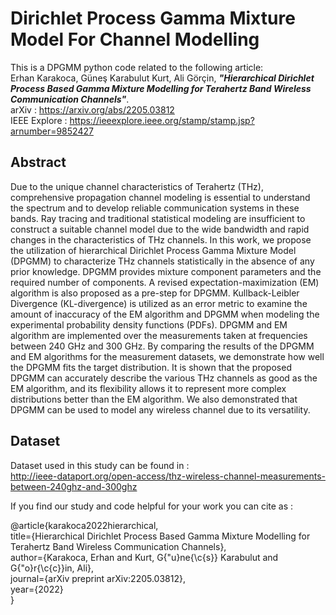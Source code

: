 # Dirichlet Process Gamma Mixture Model For Channel Modelling
This is a DPGMM python code related to the following article: \
Erhan Karakoca, Güneş Karabulut Kurt, Ali Görçin, ***"Hierarchical Dirichlet Process Based Gamma Mixture Modelling for Terahertz Band Wireless Communication Channels"***. \
arXiv : https://arxiv.org/abs/2205.03812 \
IEEE Explore : https://ieeexplore.ieee.org/stamp/stamp.jsp?arnumber=9852427
## Abstract

Due to the unique channel characteristics of Terahertz (THz), comprehensive propagation channel modeling is essential to understand the spectrum and to develop reliable communication systems in these bands. Ray tracing and traditional statistical modeling are insufficient to construct a suitable channel model due to the wide bandwidth and rapid changes in the characteristics of THz channels. In this work, we propose the utilization of hierarchical Dirichlet Process Gamma Mixture Model (DPGMM) to characterize THz channels statistically in the absence of any prior knowledge. DPGMM provides mixture component parameters and the required number of components. A revised expectation-maximization (EM) algorithm is also proposed as a pre-step for DPGMM. Kullback-Leibler Divergence (KL-divergence) is utilized as an error metric to examine the amount of inaccuracy of the EM algorithm and DPGMM when modeling the experimental probability density functions (PDFs). DPGMM and EM algorithm are implemented over the measurements taken at frequencies between 240 GHz and 300 GHz. By comparing the results of the DPGMM and EM algorithms for the measurement datasets, we demonstrate how well the DPGMM fits the target distribution. It is shown that the proposed DPGMM can accurately describe the various THz channels as good as the EM algorithm, and its flexibility allows it to represent more complex distributions better than the EM algorithm. We also demonstrated that DPGMM can be used to model any wireless channel due to its versatility. 

## Dataset 
Dataset used in this study can be found in : \
 http://ieee-dataport.org/open-access/thz-wireless-channel-measurements-between-240ghz-and-300ghz
 
 If you find our study and code helpful for your work you can cite as :

@article{karakoca2022hierarchical, \
  title={Hierarchical Dirichlet Process Based Gamma Mixture Modelling for Terahertz Band Wireless Communication Channels}, \
  author={Karakoca, Erhan and Kurt, G{\"u}ne{\c{s}} Karabulut and G{\"o}r{\c{c}}in, Ali}, \
  journal={arXiv preprint arXiv:2205.03812}, \
  year={2022} \
}
